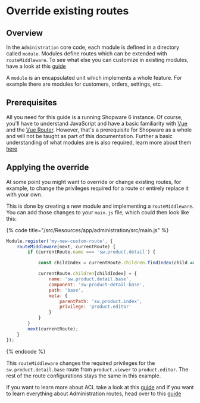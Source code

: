# Override existing routes

## Overview

In the `Administration` core code, each module is defined in a directory called `module`. Modules define routes which can be extended with `routeMiddleware`. To see what else you can customize in existing modules, have a look at this [guide](customizing-modules.md)

A `module` is an encapsulated unit which implements a whole feature. For example there are modules for customers, orders, settings, etc.

## Prerequisites

All you need for this guide is a running Shopware 6 instance. Of course, you'll have to understand JavaScript and have a basic familiarity with [Vue](https://vuejs.org/) and the [Vue Router](https://router.vuejs.org/). However, that's a prerequisite for Shopware as a whole and will not be taught as part of this documentation. Further a basic understanding of what modules are is also required, learn more about them [here](add-custom-module.md)

## Applying the override

At some point you might want to override or change existing routes, for example, to change the privileges required for a route or entirely replace it with your own.

This is done by creating a new module and implementing a `routeMiddleware`. You can add those changes to your `main.js` file, which could then look like this:

{% code title="<plugin root>/src/Resources/app/administration/src/main.js" %}

```javascript
Module.register('my-new-custom-route', {
    routeMiddleware(next, currentRoute) {
        if (currentRoute.name === 'sw.product.detail') {

            const childIndex = currentRoute.children.findIndex(child => child.name === 'sw.product.detail.base');

            currentRoute.children[childIndex] = {
                name: 'sw.product.detail.base',
                component: 'sw-product-detail-base',
                path: 'base',
                meta: {
                    parentPath: 'sw.product.index',
                    privilege: 'product.editor'
                }
            }
        }
        next(currentRoute);
    }
});
```

{% endcode %}

This `routeMiddleware` changes the required privileges for the `sw.product.detail.base` route from `product.viewer` to `product.editor`. The rest of the route configurations stays the same in this example.

If you want to learn more about ACL take a look at this [guide](add-acl-rules.md) and if you want to learn everything about Administration routes, head over to this [guide](add-custom-route.md)
